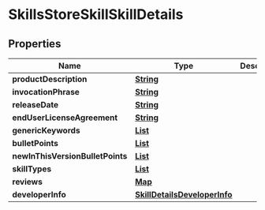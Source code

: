 

# SkillsStoreSkillSkillDetails


## Properties

| Name | Type | Description | Notes |
|------------ | ------------- | ------------- | -------------|
|**productDescription** | [**String**](String.md) |  |  [optional] |
|**invocationPhrase** | [**String**](String.md) |  |  [optional] |
|**releaseDate** | [**String**](String.md) |  |  [optional] |
|**endUserLicenseAgreement** | [**String**](String.md) |  |  [optional] |
|**genericKeywords** | [**List**](List.md) |  |  [optional] |
|**bulletPoints** | [**List**](List.md) |  |  [optional] |
|**newInThisVersionBulletPoints** | [**List**](List.md) |  |  [optional] |
|**skillTypes** | [**List**](List.md) |  |  [optional] |
|**reviews** | [**Map**](Map.md) |  |  [optional] |
|**developerInfo** | [**SkillDetailsDeveloperInfo**](SkillDetailsDeveloperInfo.md) |  |  [optional] |



